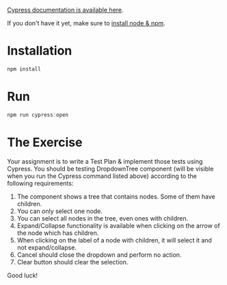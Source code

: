 [Cypress documentation is available here](https://docs.cypress.io/guides/overview/why-cypress.html).

If you don't have it yet, make sure to [install node & npm](https://www.npmjs.com/get-npm).

# Installation

```javascript
npm install
```

# Run

```javascript
npm run cypress:open
``` 

# The Exercise

Your assignment is to write a Test Plan & implement those tests using Cypress. 
You should be testing DropdownTree component (will be visible when you run the Cypress command listed above) according to the following requirements:

1. The component shows a tree that contains nodes. Some of them have children.
2. You can only select one node.
3. You can select all nodes in the tree, even ones with children.
4. Expand/Collapse functionality is available when clicking on the arrow of the node which has children.
5. When clicking on the label of a node with children, it will select it and not expand/collapse.
6. Cancel should close the dropdown and perform no action.
7. Clear button should clear the selection.

Good luck!
